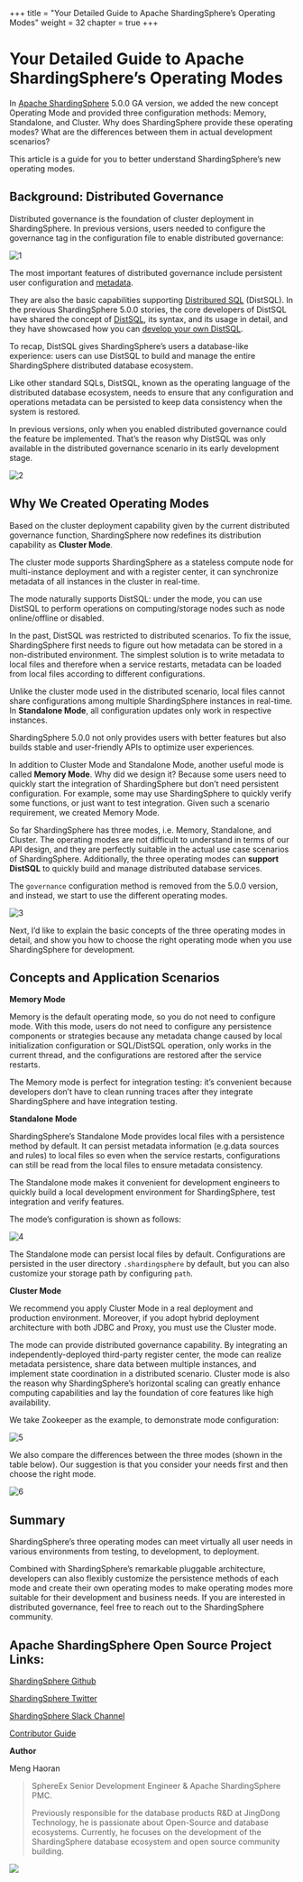 +++
title = "Your Detailed Guide to Apache ShardingSphere’s Operating Modes"
weight = 32
chapter = true
+++

# Your Detailed Guide to Apache ShardingSphere’s Operating Modes

In [Apache ShardingSphere](https://shardingsphere.apache.org/) 5.0.0 GA version, we added the new concept Operating Mode and provided three configuration methods: Memory, Standalone, and Cluster. Why does ShardingSphere provide these operating modes? What are the differences between them in actual development scenarios?

This article is a guide for you to better understand ShardingSphere’s new operating modes.

## Background: Distributed Governance

Distributed governance is the foundation of cluster deployment in ShardingSphere. In previous versions, users needed to configure the governance tag in the configuration file to enable distributed governance:

![1](https://shardingsphere.apache.org/blog/img/Your_Detailed_Guide_to_Apache_ShardingSphere’s_Operating_Modes_img_1.png)

The most important features of distributed governance include persistent user configuration and [metadata](https://dzone.com/articles/shardingshpheres-metadata-loading-process).


They are also the basic capabilities supporting [Distribured SQL](https://opensource.com/article/21/9/distsql) (DistSQL). In the previous ShardingSphere 5.0.0 stories, the core developers of DistSQL have shared the concept of [DistSQL](https://medium.com/nerd-for-tech/intro-to-distsql-an-open-source-more-powerful-sql-bada4099211), its syntax, and its usage in detail, and they have showcased how you can [develop your own DistSQL](https://medium.com/codex/how-to-develop-your-distributed-sql-statement-in-apache-shardingsphere-2939eb689c61).

To recap, DistSQL gives ShardingSphere’s users a database-like experience: users can use DistSQL to build and manage the entire ShardingSphere distributed database ecosystem.

Like other standard SQLs, DistSQL, known as the operating language of the distributed database ecosystem, needs to ensure that any configuration and operations metadata can be persisted to keep data consistency when the system is restored.

In previous versions, only when you enabled distributed governance could the feature be implemented. That’s the reason why DistSQL was only available in the distributed governance scenario in its early development stage.

![2](https://shardingsphere.apache.org/blog/img/Your_Detailed_Guide_to_Apache_ShardingSphere’s_Operating_Modes_img_2.png)

## Why We Created Operating Modes

Based on the cluster deployment capability given by the current distributed governance function, ShardingSphere now redefines its distribution capability as **Cluster Mode**.

The cluster mode supports ShardingSphere as a stateless compute node for multi-instance deployment and with a register center, it can synchronize metadata of all instances in the cluster in real-time.

The mode naturally supports DistSQL: under the mode, you can use DistSQL to perform operations on computing/storage nodes such as node online/offline or disabled.

In the past, DistSQL was restricted to distributed scenarios. To fix the issue, ShardingSphere first needs to figure out how metadata can be stored in a non-distributed environment. The simplest solution is to write metadata to local files and therefore when a service restarts, metadata can be loaded from local files according to different configurations.

Unlike the cluster mode used in the distributed scenario, local files cannot share configurations among multiple ShardingSphere instances in real-time. In **Standalone Mode**, all configuration updates only work in respective instances.

ShardingSphere 5.0.0 not only provides users with better features but also builds stable and user-friendly APIs to optimize user experiences.

In addition to Cluster Mode and Standalone Mode, another useful mode is called **Memory Mode**. Why did we design it? Because some users need to quickly start the integration of ShardingSphere but don’t need persistent configuration. For example, some may use ShardingSphere to quickly verify some functions, or just want to test integration. Given such a scenario requirement, we created Memory Mode.

So far ShardingSphere has three modes, i.e. Memory, Standalone, and Cluster. The operating modes are not difficult to understand in terms of our API design, and they are perfectly suitable in the actual use case scenarios of ShardingSphere. Additionally, the three operating modes can **support DistSQL** to quickly build and manage distributed database services.

The `governance` configuration method is removed from the 5.0.0 version, and instead, we start to use the different operating modes.

![3](https://shardingsphere.apache.org/blog/img/Your_Detailed_Guide_to_Apache_ShardingSphere’s_Operating_Modes_img_3.png)

Next, I’d like to explain the basic concepts of the three operating modes in detail, and show you how to choose the right operating mode when you use ShardingSphere for development.

## Concepts and Application Scenarios

**Memory Mode**

Memory is the default operating mode, so you do not need to configure mode. With this mode, users do not need to configure any persistence components or strategies because any metadata change caused by local initialization configuration or SQL/DistSQL operation, only works in the current thread, and the configurations are restored after the service restarts.

The Memory mode is perfect for integration testing: it’s convenient because developers don’t have to clean running traces after they integrate ShardingSphere and have integration testing.

**Standalone Mode**

ShardingSphere’s Standalone Mode provides local files with a persistence method by default. It can persist metadata information (e.g.data sources and rules) to local files so even when the service restarts, configurations can still be read from the local files to ensure metadata consistency.

The Standalone mode makes it convenient for development engineers to quickly build a local development environment for ShardingSphere, test integration and verify features.

The mode’s configuration is shown as follows:

![4](https://shardingsphere.apache.org/blog/img/Your_Detailed_Guide_to_Apache_ShardingSphere’s_Operating_Modes_img_4.png)

The Standalone mode can persist local files by default. Configurations are persisted in the user directory `.shardingsphere` by default, but you can also customize your storage path by configuring `path`.

**Cluster Mode**

We recommend you apply Cluster Mode in a real deployment and production environment. Moreover, if you adopt hybrid deployment architecture with both JDBC and Proxy, you must use the Cluster mode.

The mode can provide distributed governance capability. By integrating an independently-deployed third-party register center, the mode can realize metadata persistence, share data between multiple instances, and implement state coordination in a distributed scenario. Cluster mode is also the reason why ShardingSphere’s horizontal scaling can greatly enhance computing capabilities and lay the foundation of core features like high availability.

We take Zookeeper as the example, to demonstrate mode configuration:

![5](https://shardingsphere.apache.org/blog/img/Your_Detailed_Guide_to_Apache_ShardingSphere’s_Operating_Modes_img_5.png)

We also compare the differences between the three modes (shown in the table below). Our suggestion is that you consider your needs first and then choose the right mode.

![6](https://shardingsphere.apache.org/blog/img/Your_Detailed_Guide_to_Apache_ShardingSphere’s_Operating_Modes_img_6.png)

## Summary
ShardingSphere’s three operating modes can meet virtually all user needs in various environments from testing, to development, to deployment.

Combined with ShardingSphere’s remarkable pluggable architecture, developers can also flexibly customize the persistence methods of each mode and create their own operating modes to make operating modes more suitable for their development and business needs. If you are interested in distributed governance, feel free to reach out to the ShardingSphere community.

## Apache ShardingSphere Open Source Project Links:
[ShardingSphere Github](https://github.com/apache/shardingsphere)

[ShardingSphere Twitter](https://twitter.com/ShardingSphere)

[ShardingSphere Slack Channel](https://apacheshardingsphere.slack.com/join/shared_invite/zt-sbdde7ie-SjDqo9~I4rYcR18bq0SYTg)

[Contributor Guide](https://shardingsphere.apache.org/community/cn/contribute/)

**Author**

Meng Haoran

> SphereEx Senior Development Engineer & Apache ShardingSphere PMC.
> 
> Previously responsible for the database products R&D at JingDong Technology, he is passionate about Open-Source and database ecosystems. Currently, he focuses on the development of the ShardingSphere database ecosystem and open source community building.

![](https://shardingsphere.apache.org/blog/img/Meng_Haoran_Photo.png)








